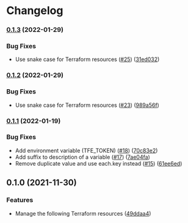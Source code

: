 # Changelog

### [0.1.3](https://github.com/dhoppeIT/terraform-tfe-config/compare/v0.1.2...v0.1.3) (2022-01-29)


### Bug Fixes

* Use snake case for Terraform resources ([#25](https://github.com/dhoppeIT/terraform-tfe-config/issues/25)) ([31ed032](https://github.com/dhoppeIT/terraform-tfe-config/commit/31ed03222914bf6b82663e6f9837f5591f670630))

### [0.1.2](https://github.com/dhoppeIT/terraform-tfe-config/compare/v0.1.1...v0.1.2) (2022-01-29)


### Bug Fixes

* Use snake case for Terraform resources ([#23](https://github.com/dhoppeIT/terraform-tfe-config/issues/23)) ([989a56f](https://github.com/dhoppeIT/terraform-tfe-config/commit/989a56fc5c704124432dfc3663265f2379c6552b))

### [0.1.1](https://github.com/dhoppeIT/terraform-tfe-config/compare/v0.1.0...v0.1.1) (2022-01-19)


### Bug Fixes

* Add environment variable (TFE_TOKEN) ([#18](https://github.com/dhoppeIT/terraform-tfe-config/issues/18)) ([70c83e2](https://github.com/dhoppeIT/terraform-tfe-config/commit/70c83e2843b9af10260cc453edf4f2063ea97d04))
* Add suffix to description of a variable ([#17](https://github.com/dhoppeIT/terraform-tfe-config/issues/17)) ([7ae04fa](https://github.com/dhoppeIT/terraform-tfe-config/commit/7ae04fa498a41a9ac515aafd3f815978fb2dfb86))
* Remove duplicate value and use each.key instead ([#15](https://github.com/dhoppeIT/terraform-tfe-config/issues/15)) ([61ee6ed](https://github.com/dhoppeIT/terraform-tfe-config/commit/61ee6edd6a54be054120bebd308774dad14e5b7a))

## 0.1.0 (2021-11-30)


### Features

* Manage the following Terraform resources ([49ddaa4](https://www.github.com/dhoppeIT/terraform-tfe-config/commit/49ddaa4426232371880b92454adbb4971a0042e0))
